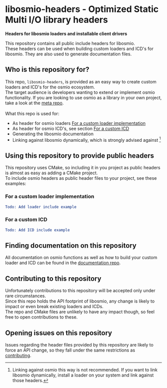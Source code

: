 # libosmio-headers - **O**ptimized **S**tatic **M**ulti **I**/**O** library headers
**Headers for libosmio loaders and installable client drivers**

This repository contains all public include headers for libosmio. \
These headers can be used when building custom loaders and ICD's for libosmio.
They are also used to generate documentation files.

## Who is this repository for?
This repo, `libosmio-headers`, is provided as an easy way to create custom loaders and ICD's for the osmio ecosystem. \
The target audience is developers wanting to extend or implement osmio functionality.
If you are looking to use osmio as a library in your own project, take a look at the [meta repo](https://github.com/RedNicStone/libosmio). \
\
What this repo is used for:
- As header for osmio loaders [For a custom loader implementation](#for-a-custom-loader-implementation)
- As header for osmio ICD's, see section [For a custom ICD](#for-a-custom-icd)
- Generating the libosmio documentation
- Linking against libosmio dynamically, which is strongly advised against [^1]

## Using this repository to provide public headers
This repository uses CMake, so including it in you project as public headers is almost as easy as adding a CMake project. \
To include osmio headers as public header files to your project, see these examples:

### For a custom loader implementation
```cmake
Todo: Add loader include example
```

### For a custom ICD
```cmake
Todo: Add ICD include example
```

## Finding documentation on this repository
All documentation on osmio functions as well as how to build your custom loader and ICD can be found in the [documentation repo](https://github.com/RedNicStone/libosmio-docs).

## Contributing to this repository
Unfortunately contributions to this repository will be accepted only under rare circumstances. \
Since this repo holds the API footprint of libosmio, any change is likely to impact or even break existing loaders and ICDs. \
The repo and CMake files are unlikely to have any impact though, so feel free to open contributions to these.

## Opening issues on this repository
Issues regarding the header files provided by this repository are likely to force an API change, so they fall under the same restrictions as [contributing](#contributing-to-this-repository).

[^1]: Linking against osmio this way is not recommended. 
If you want to link libosmio dynamically, install a loader on your system and link against those headers.
